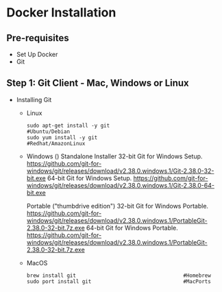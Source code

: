 # Docker Installation

## Pre-requisites
- Set Up Docker
- Git

## Step 1: Git Client - Mac, Windows or Linux
- Installing Git
    - Linux
        ```
        sudo apt-get install -y git                       #Ubuntu/Debian
        sudo yum install -y git                           #Redhat/AmazonLinux

        ```

    - Windows ()
        Standalone Installer
            32-bit Git for Windows Setup. https://github.com/git-for-windows/git/releases/download/v2.38.0.windows.1/Git-2.38.0-32-bit.exe
            64-bit Git for Windows Setup. https://github.com/git-for-windows/git/releases/download/v2.38.0.windows.1/Git-2.38.0-64-bit.exe

        Portable ("thumbdrive edition")
            32-bit Git for Windows Portable. https://github.com/git-for-windows/git/releases/download/v2.38.0.windows.1/PortableGit-2.38.0-32-bit.7z.exe
            64-bit Git for Windows Portable. https://github.com/git-for-windows/git/releases/download/v2.38.0.windows.1/PortableGit-2.38.0-32-bit.7z.exe
    
    - MacOS
        ```
        brew install git                                   #Homebrew
        sudo port install git                              #MacPorts
        ```

